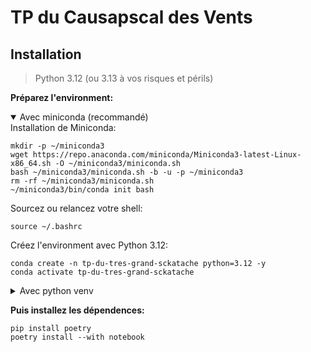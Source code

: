 # TP du Causapscal des Vents

## Installation
> Python 3.12 (ou 3.13 à vos risques et périls)

**Préparez l'environment:**

<details open>
<summary>Avec miniconda (recommandé)</summary>
Installation de Miniconda: 

```shell
mkdir -p ~/miniconda3
wget https://repo.anaconda.com/miniconda/Miniconda3-latest-Linux-x86_64.sh -O ~/miniconda3/miniconda.sh
bash ~/miniconda3/miniconda.sh -b -u -p ~/miniconda3
rm -rf ~/miniconda3/miniconda.sh
~/miniconda3/bin/conda init bash
```

Sourcez ou relancez votre shell:
```shell
source ~/.bashrc
```

Créez l'environment avec Python 3.12:
```shell
conda create -n tp-du-tres-grand-sckatache python=3.12 -y
conda activate tp-du-tres-grand-sckatache
```
</details>

<details>
<summary>Avec python venv</summary>

```shell 
python -m venv .venv 
source .venv/bin/activate
```
</details>


**Puis installez les dépendences:**

```shell
pip install poetry 
poetry install --with notebook
```



